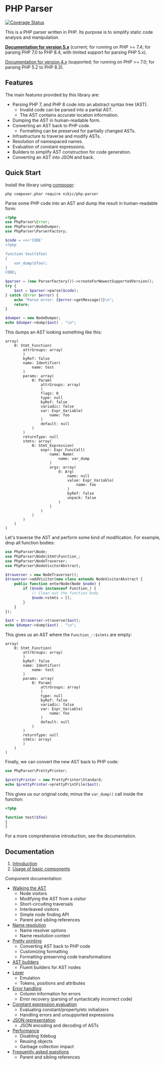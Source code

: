 # PHP Parser

[![Coverage Status](https://coveralls.io/repos/github/nikic/PHP-Parser/badge.svg?branch=master)](https://coveralls.io/github/nikic/PHP-Parser?branch=master)

This is a PHP parser written in PHP. Its purpose is to simplify static code analysis and
manipulation.

[**Documentation for version 5.x**][doc_master] (current; for running on PHP >= 7.4; for parsing PHP 7.0 to PHP 8.4, with limited support for parsing PHP 5.x).

[Documentation for version 4.x][doc_4_x] (supported; for running on PHP >= 7.0; for parsing PHP 5.2 to PHP 8.3).

## Features

The main features provided by this library are:

- Parsing PHP 7, and PHP 8 code into an abstract syntax tree (AST).
  - Invalid code can be parsed into a partial AST.
  - The AST contains accurate location information.
- Dumping the AST in human-readable form.
- Converting an AST back to PHP code.
  - Formatting can be preserved for partially changed ASTs.
- Infrastructure to traverse and modify ASTs.
- Resolution of namespaced names.
- Evaluation of constant expressions.
- Builders to simplify AST construction for code generation.
- Converting an AST into JSON and back.

## Quick Start

Install the library using [composer](https://getcomposer.org):

    php composer.phar require nikic/php-parser

Parse some PHP code into an AST and dump the result in human-readable form:

```php
<?php
use PhpParser\Error;
use PhpParser\NodeDumper;
use PhpParser\ParserFactory;

$code = <<<'CODE'
<?php

function test($foo)
{
    var_dump($foo);
}
CODE;

$parser = (new ParserFactory())->createForNewestSupportedVersion();
try {
    $ast = $parser->parse($code);
} catch (Error $error) {
    echo "Parse error: {$error->getMessage()}\n";
    return;
}

$dumper = new NodeDumper;
echo $dumper->dump($ast) . "\n";
```

This dumps an AST looking something like this:

```
array(
    0: Stmt_Function(
        attrGroups: array(
        )
        byRef: false
        name: Identifier(
            name: test
        )
        params: array(
            0: Param(
                attrGroups: array(
                )
                flags: 0
                type: null
                byRef: false
                variadic: false
                var: Expr_Variable(
                    name: foo
                )
                default: null
            )
        )
        returnType: null
        stmts: array(
            0: Stmt_Expression(
                expr: Expr_FuncCall(
                    name: Name(
                        name: var_dump
                    )
                    args: array(
                        0: Arg(
                            name: null
                            value: Expr_Variable(
                                name: foo
                            )
                            byRef: false
                            unpack: false
                        )
                    )
                )
            )
        )
    )
)
```

Let's traverse the AST and perform some kind of modification. For example, drop all function bodies:

```php
use PhpParser\Node;
use PhpParser\Node\Stmt\Function_;
use PhpParser\NodeTraverser;
use PhpParser\NodeVisitorAbstract;

$traverser = new NodeTraverser();
$traverser->addVisitor(new class extends NodeVisitorAbstract {
    public function enterNode(Node $node) {
        if ($node instanceof Function_) {
            // Clean out the function body
            $node->stmts = [];
        }
    }
});

$ast = $traverser->traverse($ast);
echo $dumper->dump($ast) . "\n";
```

This gives us an AST where the `Function_::$stmts` are empty:

```
array(
    0: Stmt_Function(
        attrGroups: array(
        )
        byRef: false
        name: Identifier(
            name: test
        )
        params: array(
            0: Param(
                attrGroups: array(
                )
                type: null
                byRef: false
                variadic: false
                var: Expr_Variable(
                    name: foo
                )
                default: null
            )
        )
        returnType: null
        stmts: array(
        )
    )
)
```

Finally, we can convert the new AST back to PHP code:

```php
use PhpParser\PrettyPrinter;

$prettyPrinter = new PrettyPrinter\Standard;
echo $prettyPrinter->prettyPrintFile($ast);
```

This gives us our original code, minus the `var_dump()` call inside the function:

```php
<?php

function test($foo)
{
}
```

For a more comprehensive introduction, see the documentation.

## Documentation

1. [Introduction](doc/0_Introduction.markdown)
2. [Usage of basic components](doc/2_Usage_of_basic_components.markdown)

Component documentation:

- [Walking the AST](doc/component/Walking_the_AST.markdown)
  - Node visitors
  - Modifying the AST from a visitor
  - Short-circuiting traversals
  - Interleaved visitors
  - Simple node finding API
  - Parent and sibling references
- [Name resolution](doc/component/Name_resolution.markdown)
  - Name resolver options
  - Name resolution context
- [Pretty printing](doc/component/Pretty_printing.markdown)
  - Converting AST back to PHP code
  - Customizing formatting
  - Formatting-preserving code transformations
- [AST builders](doc/component/AST_builders.markdown)
  - Fluent builders for AST nodes
- [Lexer](doc/component/Lexer.markdown)
  - Emulation
  - Tokens, positions and attributes
- [Error handling](doc/component/Error_handling.markdown)
  - Column information for errors
  - Error recovery (parsing of syntactically incorrect code)
- [Constant expression evaluation](doc/component/Constant_expression_evaluation.markdown)
  - Evaluating constant/property/etc initializers
  - Handling errors and unsupported expressions
- [JSON representation](doc/component/JSON_representation.markdown)
  - JSON encoding and decoding of ASTs
- [Performance](doc/component/Performance.markdown)
  - Disabling Xdebug
  - Reusing objects
  - Garbage collection impact
- [Frequently asked questions](doc/component/FAQ.markdown)
  - Parent and sibling references

[doc_4_x]: https://github.com/nikic/PHP-Parser/tree/4.x/doc
[doc_master]: https://github.com/nikic/PHP-Parser/tree/master/doc
